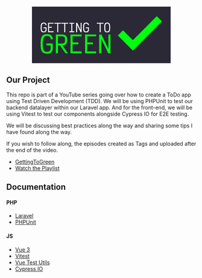 <p align="center">
    <a href="" target="_blank">
        <img src="https://github.com/kevmul/GTG-Todo/blob/main/resources/images/GTG_Logo--Horizontal.png" alt="GettingToGreen" height="150">
    </a>
</p>

## Our Project

This repo is part of a YouTube series going over how to create a ToDo app using Test Driven Development (TDD). We will be using PHPUnit to test our backend datalayer within our Laravel app. And for the front-end, we will be using Vitest to test our components alongside Cypress IO for E2E testing.

We will be discussing best practices along the way and sharing some tips I have found along the way.

If you wish to follow along, the episodes created as Tags and uploaded after the end of the video.

- [GettingToGreen](https://www.youtube.com/@gettingtogreen5430)
- [Watch the Playlist](https://www.youtube.com/watch?v=FrZrsrY50XQ&list=PL-Y-yLq0TjmasH3jcjmDrTUySsXuLVE0g)

## Documentation

#### PHP
- [Laravel](https://laravel.com/docs/9.x)
- [PHPUnit](https://phpunit.readthedocs.io/en/9.5/)

#### JS
- [Vue 3](https://vuejs.org/api/)
- [Vitest](https://vitest.dev/api/)
- [Vue Test Utils](https://test-utils.vuejs.org/api/)
- [Cypress IO](https://docs.cypress.io/api/table-of-contents)
